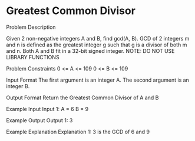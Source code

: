 # Greatest Common Divisor

Problem Description

Given 2 non-negative integers A and B, find gcd(A, B).
GCD of 2 integers m and n is defined as the greatest integer g such that g is a divisor of both m and n.
Both A and B fit in a 32-bit signed integer.
NOTE: DO NOT USE LIBRARY FUNCTIONS


Problem Constraints
0 <= A <= 109
0 <= B <= 109


Input Format
The first argument is an integer A.
The second argument is an integer B.


Output Format
Return the Greatest Common Divisor of A and B


Example Input
Input 1:
A = 6
B = 9


Example Output
Output 1:
3


Example Explanation
Explanation 1:
3 is the GCD of 6 and 9

